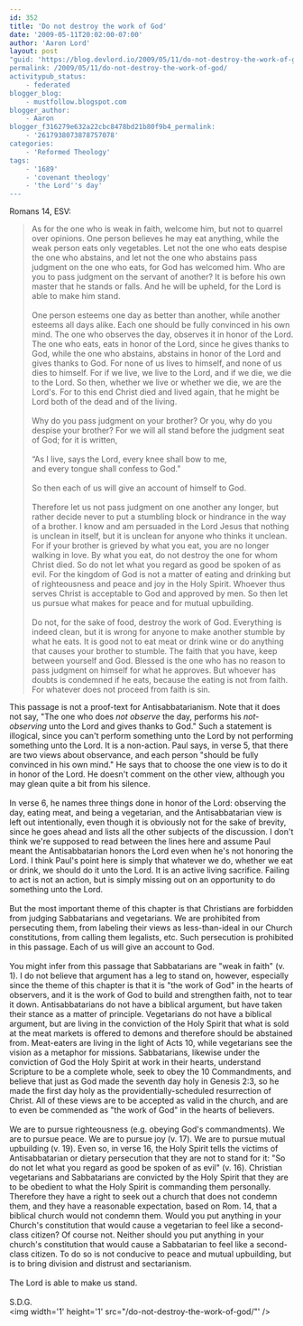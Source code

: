 ```yaml
---
id: 352
title: 'Do not destroy the work of God'
date: '2009-05-11T20:02:00-07:00'
author: 'Aaron Lord'
layout: post
"guid: 'https://blog.devlord.io/2009/05/11/do-not-destroy-the-work-of-god/'
permalink: /2009/05/11/do-not-destroy-the-work-of-god/
activitypub_status:
    - federated
blogger_blog:
    - mustfollow.blogspot.com
blogger_author:
    - Aaron
blogger_f316279e632a22cbc8478bd21b80f9b4_permalink:
    - '2617938073878757078'
categories:
    - 'Reformed Theology'
tags:
    - '1689'
    - 'covenant theology'
    - 'the Lord''s day'
---
```


Romans 14, ESV:<br /><blockquote>As for the one who is weak in faith, welcome him, but not to quarrel over opinions.  One person believes he may eat anything, while the weak person eats only vegetables.  Let not the one who eats despise the one who abstains, and let not the one who abstains pass judgment on the one who eats, for God has welcomed him.  Who are you to pass judgment on the servant of another? It is before his own master that he stands or falls. And he will be upheld, for the Lord is able to make him stand.<br /><br />One person esteems one day as better than another, while another esteems all days alike. Each one should be fully convinced in his own mind.  The one who observes the day, observes it in honor of the Lord. The one who eats, eats in honor of the Lord, since he gives thanks to God, while the one who abstains, abstains in honor of the Lord and gives thanks to God.  For none of us lives to himself, and none of us dies to himself.  For if we live, we live to the Lord, and if we die, we die to the Lord. So then, whether we live or whether we die, we are the Lord's.  For to this end Christ died and lived again, that he might be Lord both of the dead and of the living.<br /><br />Why do you pass judgment on your brother? Or you, why do you despise your brother? For we will all stand before the judgment seat of God; for it is written,<br /><br />“As I live, says the Lord, every knee shall bow to me,<br />and every tongue shall confess to God.”<br /><br />So then each of us will give an account of himself to God.<br /><br />Therefore let us not pass judgment on one another any longer, but rather decide never to put a stumbling block or hindrance in the way of a brother.  I know and am persuaded in the Lord Jesus that nothing is unclean in itself, but it is unclean for anyone who thinks it unclean.  For if your brother is grieved by what you eat, you are no longer walking in love. By what you eat, do not destroy the one for whom Christ died.  So do not let what you regard as good be spoken of as evil.  For the kingdom of God is not a matter of eating and drinking but of righteousness and peace and joy in the Holy Spirit.  Whoever thus serves Christ is acceptable to God and approved by men.  So then let us pursue what makes for peace and for mutual upbuilding.<br /><br />Do not, for the sake of food, destroy the work of God. Everything is indeed clean, but it is wrong for anyone to make another stumble by what he eats.  It is good not to eat meat or drink wine or do anything that causes your brother to stumble.  The faith that you have, keep between yourself and God. Blessed is the one who has no reason to pass judgment on himself for what he approves.  But whoever has doubts is condemned if he eats, because the eating is not from faith. For whatever does not proceed from faith is sin.</blockquote>This passage is not a proof-text for Antisabbatarianism.  Note that it does not say, "The one who does <i>not observe</i> the day, performs his <i>not-observing</i> unto the Lord and gives thanks to God."  Such a statement is illogical, since you can't perform something unto the Lord by not performing something unto the Lord. It is a non-action.  Paul says, in verse 5, that there are two views about observance, and each person "should be fully convinced in his own mind."  He says that to choose the one view is to do it in honor of the Lord.  He doesn't comment on the other view, although you may glean quite a bit from his silence.<div><br /></div><div>In verse 6, he names three things done in honor of the Lord: observing the day, eating meat, and being a vegetarian, and the Antisabbatarian view is left out intentionally, even though it is obviously not for the sake of brevity, since he goes ahead and lists all the other subjects of the discussion.  I don't think we're supposed to read between the lines here and assume Paul meant the Antisabbatarian honors the Lord even when he's not honoring the Lord.  I think Paul's point here is simply that whatever we do, whether we eat or drink, we should do it unto the Lord.  It is an active living sacrifice.  Failing to act is not an action, but is simply missing out on an opportunity to do something unto the Lord.<br /><br />But the most important theme of this chapter is that Christians are forbidden from judging Sabbatarians and vegetarians.  We are prohibited from persecuting them, from labeling their views as less-than-ideal in our Church constitutions, from calling them legalists, etc.  Such persecution is prohibited in this passage.  Each of us will give an account to God.<br /><br />You might infer from this passage that Sabbatarians are "weak in faith" (v. 1).  I do not believe that argument has a leg to stand on, however, especially since the theme of this chapter is that it is "the work of God" in the hearts of observers, and it is the work of God to build and strengthen faith, not to tear it down. Antisabbatarians do not have a biblical argument, but have taken their stance as a matter of principle. Vegetarians do not have a biblical argument, but are living in the conviction of the Holy Spirit that what is sold at the meat markets is offered to demons and therefore should be abstained from.  Meat-eaters are living in the light of Acts 10, while vegetarians see the vision as a metaphor for missions.  Sabbatarians, likewise under the conviction of God the Holy Spirit at work in their hearts, understand Scripture to be a complete whole, seek to obey the 10 Commandments, and believe that just as God made the seventh day holy in Genesis 2:3, so he made the first day holy as the providentially-scheduled resurrection of Christ.  All of these views are to be accepted as valid in the church, and are to even be commended as "the work of God" in the hearts of believers.</div><div><br />We are to pursue righteousness (e.g. obeying God's commandments).  We are to pursue peace.  We are to pursue joy (v. 17).  We are to pursue mutual upbuilding (v. 19).  Even so, in verse 16, the Holy Spirit tells the victims of Antisabbatarian or dietary persecution that they are not to stand for it: "So do not let what you regard as good be spoken of as evil" (v. 16).  Christian vegetarians and Sabbatarians are convicted by the Holy Spirit that they are to be obedient to what the Holy Spirit is commanding them personally.  Therefore they have a right to seek out a church that does not condemn them, and they have a reasonable expectation, based on Rom. 14, that a biblical church would not condemn them.  Would you put anything in your Church's constitution that would cause a vegetarian to feel like a second-class citizen?  Of course not.  Neither should you put anything in your church's constitution that would cause a Sabbatarian to feel like a second-class citizen.  To do so is not conducive to peace and mutual upbuilding, but is to bring division and distrust and sectarianism.<div><br /></div><div>The Lord is able to make us stand.<br /><br />S.D.G.</div></div><div class="blogger-post-footer"><img width='1' height='1' src="/do-not-destroy-the-work-of-god/"' /></div>